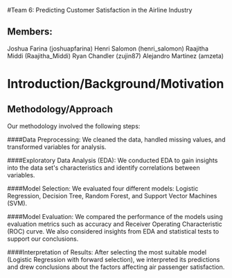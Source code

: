#Team 6: Predicting Customer Satisfaction in the Airline Industry
## Members:
Joshua Farina (joshuapfarina)
Henri Salomon (henri_salomon)
Raajitha Middi (Raajitha_Middi)
Ryan Chandler (zujin87)
Alejandro Martinez (amzeta)

# Introduction/Background/Motivation

## Methodology/Approach
Our methodology involved the following steps:

####Data Preprocessing: We cleaned the data, handled missing values, and transformed variables for analysis.

####Exploratory Data Analysis (EDA): We conducted EDA to gain insights into the data set's characteristics and identify correlations between variables.

####Model Selection: We evaluated four different models: Logistic Regression, Decision Tree, Random Forest, and Support Vector Machines (SVM).

####Model Evaluation: We compared the performance of the models using evaluation metrics such as accuracy and Receiver Operating Characteristic (ROC) curve. We also considered insights from EDA and statistical tests to support our conclusions.

####Interpretation of Results: After selecting the most suitable model (Logistic Regression with forward selection), we interpreted its predictions and drew conclusions about the factors affecting air passenger satisfaction.
